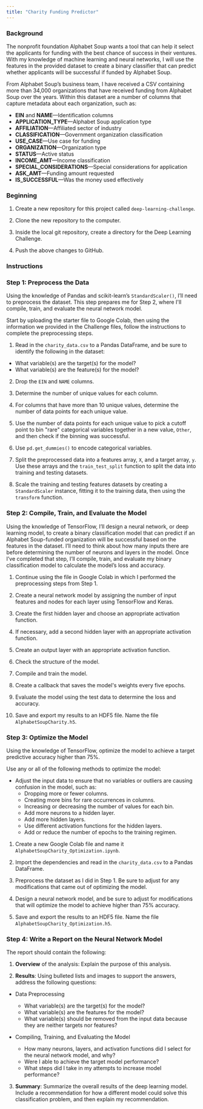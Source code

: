 ```yaml
---
title: "Charity Funding Predictor"
---
```


### Background

The nonprofit foundation Alphabet Soup wants a tool that can help it select the applicants for funding with the best chance of success in their ventures. With my knowledge of machine learning and neural networks, I will use the features in the provided dataset to create a binary classifier that can predict whether applicants will be successful if funded by Alphabet Soup.

From Alphabet Soup’s business team, I have received a CSV containing more than 34,000 organizations that have received funding from Alphabet Soup over the years. Within this dataset are a number of columns that capture metadata about each organization, such as:

* **EIN** and **NAME**&mdash;Identification columns
* **APPLICATION_TYPE**&mdash;Alphabet Soup application type
* **AFFILIATION**&mdash;Affiliated sector of industry
* **CLASSIFICATION**&mdash;Government organization classification
* **USE_CASE**&mdash;Use case for funding
* **ORGANIZATION**&mdash;Organization type
* **STATUS**&mdash;Active status
* **INCOME_AMT**&mdash;Income classification
* **SPECIAL_CONSIDERATIONS**&mdash;Special considerations for application
* **ASK_AMT**&mdash;Funding amount requested
* **IS_SUCCESSFUL**&mdash;Was the money used effectively

### Beginning

1. Create a new repository for this project called `deep-learning-challenge`.

2. Clone the new repository to the computer.

3. Inside the local git repository, create a directory for the Deep Learning Challenge.

4. Push the above changes to GitHub.

### Instructions

### Step 1: Preprocess the Data

Using the knowledge of Pandas and scikit-learn’s `StandardScaler()`, I’ll need to preprocess the dataset. This step prepares me for Step 2, where I'll compile, train, and evaluate the neural network model.

Start by uploading the starter file to Google Colab, then using the information we provided in the Challenge files, follow the instructions to complete the preprocessing steps.

1. Read in the `charity_data.csv` to a Pandas DataFrame, and be sure to identify the following in the dataset:
  * What variable(s) are the target(s) for the model?
  * What variable(s) are the feature(s) for the model?

2. Drop the `EIN` and `NAME` columns.

3. Determine the number of unique values for each column.

4. For columns that have more than 10 unique values, determine the number of data points for each unique value.

5. Use the number of data points for each unique value to pick a cutoff point to bin "rare" categorical variables together in a new value, `Other`, and then check if the binning was successful.

6. Use `pd.get_dummies()` to encode categorical variables.

7. Split the preprocessed data into a features array, `X`, and a target array, `y`. Use these arrays and the `train_test_split` function to split the data into training and testing datasets.

8. Scale the training and testing features datasets by creating a `StandardScaler` instance, fitting it to the training data, then using the `transform` function.

### Step 2: Compile, Train, and Evaluate the Model

Using the knowledge of TensorFlow, I’ll design a neural network, or deep learning model, to create a binary classification model that can predict if an Alphabet Soup-funded organization will be successful based on the features in the dataset. I’ll need to think about how many inputs there are before determining the number of neurons and layers in the model. Once I’ve completed that step, I’ll compile, train, and evaluate my binary classification model to calculate the model’s loss and accuracy.

1. Continue using the file in Google Colab in which I performed the preprocessing steps from Step 1.

2. Create a neural network model by assigning the number of input features and nodes for each layer using TensorFlow and Keras.

3. Create the first hidden layer and choose an appropriate activation function.

4. If necessary, add a second hidden layer with an appropriate activation function.

5. Create an output layer with an appropriate activation function.

6. Check the structure of the model.

7. Compile and train the model.

8. Create a callback that saves the model's weights every five epochs.

9. Evaluate the model using the test data to determine the loss and accuracy.

10. Save and export my results to an HDF5 file. Name the file `AlphabetSoupCharity.h5`.

### Step 3: Optimize the Model

Using the knowledge of TensorFlow, optimize the model to achieve a target predictive accuracy higher than 75%.

Use any or all of the following methods to optimize the model:

* Adjust the input data to ensure that no variables or outliers are causing confusion in the model, such as:
  * Dropping more or fewer columns.
  * Creating more bins for rare occurrences in columns.
  * Increasing or decreasing the number of values for each bin.
  * Add more neurons to a hidden layer.
  * Add more hidden layers.
  * Use different activation functions for the hidden layers.
  * Add or reduce the number of epochs to the training regimen.

1. Create a new Google Colab file and name it `AlphabetSoupCharity_Optimization.ipynb`.

2. Import the dependencies and read in the `charity_data.csv` to a Pandas DataFrame.

3. Preprocess the dataset as I did in Step 1. Be sure to adjust for any modifications that came out of optimizing the model.

4. Design a neural network model, and be sure to adjust for modifications that will optimize the model to achieve higher than 75% accuracy.

5. Save and export the results to an HDF5 file. Name the file `AlphabetSoupCharity_Optimization.h5`.

### Step 4: Write a Report on the Neural Network Model

The report should contain the following:

1. **Overview** of the analysis: Explain the purpose of this analysis.

2. **Results**: Using bulleted lists and images to support the answers, address the following questions:

* Data Preprocessing
  * What variable(s) are the target(s) for the model?
  * What variable(s) are the features for the model?
  * What variable(s) should be removed from the input data because they are neither targets nor features?

* Compiling, Training, and Evaluating the Model
  * How many neurons, layers, and activation functions did I select for the neural network model, and why?
  * Were I able to achieve the target model performance?
  * What steps did I take in my attempts to increase model performance?

3. **Summary**: Summarize the overall results of the deep learning model. Include a recommendation for how a different model could solve this classification problem, and then explain my recommendation.
